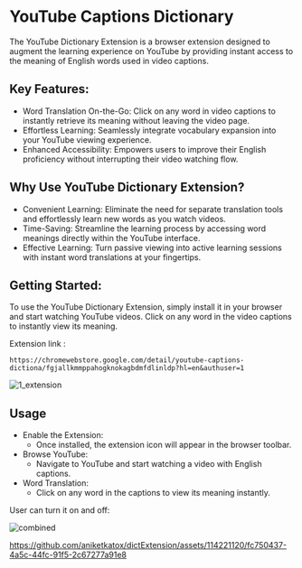 # YouTube Captions Dictionary
The YouTube Dictionary Extension is a browser extension designed to augment the learning experience on YouTube by providing instant access to the meaning of English words used in video captions.

## Key Features:
* Word Translation On-the-Go: Click on any word in video captions to instantly retrieve its meaning without leaving the video page.
* Effortless Learning: Seamlessly integrate vocabulary expansion into your YouTube viewing experience.
* Enhanced Accessibility: Empowers users to improve their English proficiency without interrupting their video watching flow.

## Why Use YouTube Dictionary Extension?
* Convenient Learning: Eliminate the need for separate translation tools and effortlessly learn new words as you watch videos.
* Time-Saving: Streamline the learning process by accessing word meanings directly within the YouTube interface.
* Effective Learning: Turn passive viewing into active learning sessions with instant word translations at your fingertips.

## Getting Started:
To use the YouTube Dictionary Extension, simply install it in your browser and start watching YouTube videos. Click on any word in the video captions to instantly view its meaning.

Extension link :
```
https://chromewebstore.google.com/detail/youtube-captions-dictiona/fgjallkmmppahogknokagbdmfdlinldp?hl=en&authuser=1
```

![1_extension](https://github.com/aniketkatox/dictExtension/assets/114221120/e2c4d3d9-29de-44af-8e54-49cfacd6d4bd)



## Usage
* Enable the Extension:
  * Once installed, the extension icon will appear in the browser toolbar.
* Browse YouTube:
  * Navigate to YouTube and start watching a video with English captions.
* Word Translation:
  * Click on any word in the captions to view its meaning instantly.

User can turn it on and off:

 ![combined](https://github.com/aniketkatox/dictExtension/assets/114221120/cb1ff18b-c081-4133-b110-f1fec96c183a)

 

https://github.com/aniketkatox/dictExtension/assets/114221120/fc750437-4a5c-44fc-91f5-2c67277a91e8



  
